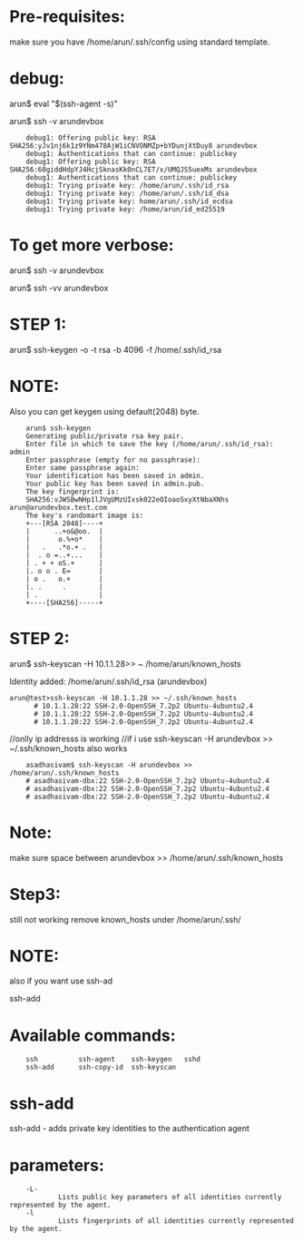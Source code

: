 Pre-requisites:
===============

make sure you have /home/arun/.ssh/config using standard template.




debug:
======

arun$ eval "$(ssh-agent -s)"

arun$ ssh -v arundevbox

        debug1: Offering public key: RSA SHA256:yJv1nj6k1z9YNm478AjW1iCNVONMZp+bYDunjXtDuy8 arundevbox
        debug1: Authentications that can continue: publickey
        debug1: Offering public key: RSA SHA256:60giddHdpYJ4HcjSknasKk0nCL7ET/x/UMQJS5uexMs arundevbox
        debug1: Authentications that can continue: publickey
        debug1: Trying private key: /home/arun/.ssh/id_rsa
        debug1: Trying private key: /home/arun/.ssh/id_dsa
        debug1: Trying private key: home/arun/.ssh/id_ecdsa
        debug1: Trying private key: /home/arun/id_ed25519
        
To get more verbose:
====================

arun$ ssh -v arundevbox

arun$ ssh -vv arundevbox






STEP 1:
=======


arun$ ssh-keygen -o -t rsa -b 4096 -f /home/.ssh/id_rsa

NOTE:
=====

Also you can get keygen using default(2048) byte.

        arun$ ssh-keygen
        Generating public/private rsa key pair.
        Enter file in which to save the key (/home/arun/.ssh/id_rsa): admin
        Enter passphrase (empty for no passphrase): 
        Enter same passphrase again: 
        Your identification has been saved in admin.
        Your public key has been saved in admin.pub.
        The key fingerprint is:
        SHA256:vJWSBwNHp1lJVgUMzUIxsk022eOIoaoSxyXtNbaXNhs arun@arundevbox.test.com
        The key's randomart image is:
        +---[RSA 2048]----+
        |      ..+o&@oo.  |
        |       o.%+o*    |
        |   .   .*o.+ .   |
        |  . o =..+...    |
        | . + + oS.+      |
        |. o o . E=       |
        | o .   o.+       |
        |. .     .        |
        | .               |
        +----[SHA256]-----+


STEP 2:
=======

arun$ ssh-keyscan -H 10.1.1.28>> ~ /home/arun/known_hosts

Identity added: /home/arun/.ssh/id_rsa (arundevbox)


    arun@test>ssh-keyscan -H 10.1.1.28 >> ~/.ssh/known_hosts
          # 10.1.1.28:22 SSH-2.0-OpenSSH_7.2p2 Ubuntu-4ubuntu2.4
          # 10.1.1.28:22 SSH-2.0-OpenSSH_7.2p2 Ubuntu-4ubuntu2.4
          # 10.1.1.28:22 SSH-2.0-OpenSSH_7.2p2 Ubuntu-4ubuntu2.4  

//onlly ip addresss is working
//if i use ssh-keyscan -H arundevbox >> ~/.ssh/known_hosts   also works

        asadhasivam$ ssh-keyscan -H arundevbox >> /home/arun/.ssh/known_hosts
        # asadhasivam-dbx:22 SSH-2.0-OpenSSH_7.2p2 Ubuntu-4ubuntu2.4
        # asadhasivam-dbx:22 SSH-2.0-OpenSSH_7.2p2 Ubuntu-4ubuntu2.4
        # asadhasivam-dbx:22 SSH-2.0-OpenSSH_7.2p2 Ubuntu-4ubuntu2.4

Note:
=====

make sure space between arundevbox >> /home/arun/.ssh/known_hosts

Step3:
======
still not working remove known_hosts under /home/arun/.ssh/

NOTE:
=====

also if you want use ssh-ad

ssh-add


Available commands:
====================

        ssh          ssh-agent    ssh-keygen   sshd         
        ssh-add      ssh-copy-id  ssh-keyscan  

ssh-add
=======

ssh-add - adds private key identities to the authentication agent  


parameters:
============
        -L-
                Lists public key parameters of all identities currently represented by the agent.
        -l
                Lists fingerprints of all identities currently represented by the agent.
